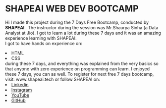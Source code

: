# SHAPEAI WEB DEV BOOTCAMP
Hi I made this project during the 7 Days Free Bootcamp, conducted by <b> SHAPEAI </b>.
The instructor during the session was Mr.Shaurya Sinha (a Data Analyst at Jio). I got to learn a lot during these 7 days and it was an amazing experience learning with SHAPEAI.
<br>I got to have hands on experience on:
<li>HTML
<li>CSS
<br>during these 7 days, and everything was explained from the very basics so that anyone with zero experience on programming can learn.
I enjoyed these 7 days, you can as well. To register for next free 7 days bootcamp, visit: www.shapeai.tech
or follow SHAPEAI on:
<li><a href="https://in.linkedin.com/company/shapeai">Linkedin</a>
<li><a href="https://www.instagram.com/shape.ai/?hl=en">Instagram</a>
<li><a
       href="https://www.youtube.com/channel/UCTUvDLTW9meuDXWcbmlSPdA">YouTube</a>
<li><a href="https://github.com/shapeai">GitHub</a>
